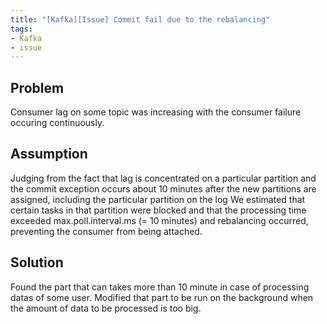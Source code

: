 ```yaml
---
title: "[Kafka][Issue] Commit fail due to the rebalancing"
tags:
- Kafka
- issue
---
```


## Problem
Consumer lag on some topic was increasing with the consumer failure occuring continuously.

## Assumption
Judging from the fact that lag is concentrated on a particular partition and the commit exception occurs about 10 minutes after the new partitions are assigned, including the particular partition on the log
We estimated that certain tasks in that partition were blocked and that the processing time exceeded max.poll.interval.ms (= 10 minutes) and rebalancing occurred, preventing the consumer from being attached.

## Solution
Found the part that can takes more than 10 minute in case of processing datas of some user.
Modified that part to be run on the background when the amount of data to be processed is too big.
